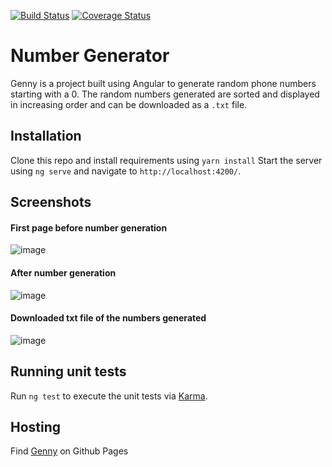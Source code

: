 [![Build Status](https://travis-ci.org/njeri-ngigi/Number-Generator.svg?branch=develop)](https://travis-ci.org/njeri-ngigi/Number-Generator)
[![Coverage Status](https://coveralls.io/repos/github/njeri-ngigi/Number-Generator/badge.svg?branch=develop)](https://coveralls.io/github/njeri-ngigi/Number-Generator?branch=develop)


# Number Generator
Genny is a project built using Angular to generate random phone numbers starting with a 0. The random numbers generated are sorted and displayed in increasing order and can be downloaded as a `.txt` file.

## Installation
Clone this repo and install requirements using `yarn install`
Start the server using `ng serve` and navigate to `http://localhost:4200/`.

## Screenshots
#### First page before number generation
![image](https://user-images.githubusercontent.com/28973383/63023163-c3c6a400-bea4-11e9-9114-e67273d886f5.png)

#### After number generation
![image](https://user-images.githubusercontent.com/28973383/63023168-c6c19480-bea4-11e9-9fc1-b487d56bff39.png)

#### Downloaded txt file of the numbers generated
![image](https://user-images.githubusercontent.com/28973383/63023173-c9bc8500-bea4-11e9-80ce-3e38a59e99df.png)

## Running unit tests
Run `ng test` to execute the unit tests via [Karma](https://karma-runner.github.io).

## Hosting
Find [Genny](https://njeri-ngigi.github.io/Number-Generator/) on Github Pages
